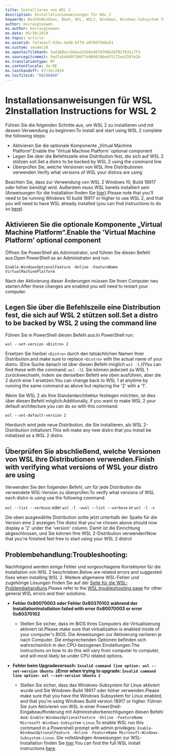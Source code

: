 ```yaml
---
title: Installieren von WSL 2
description: Installationsanweisungen für WSL 2
keywords: BashOnWindows, Bash, WSL, WSL2, Windows, Windows-Subsystem für Linux, Windows-Subsystem, Ubuntu, Debian, Suse, Windows 10, Installation, installieren
author: mscraigloewen
ms.author: mscraigloewen
ms.date: 05/30/2019
ms.topic: article
ms.assetid: 7afaeacf-435a-4e58-bff0-a9f0d75b8a51
ms.custom: seodec18
ms.openlocfilehash: 3ad180ecc9deaa1566e9870700b26f82f631c7f1
ms.sourcegitcommit: 9ad7a54668f39677e9660186e4f5172ea2597e2b
ms.translationtype: MT
ms.contentlocale: de-DE
ms.lasthandoff: 07/16/2019
ms.locfileid: "68246868"
---
```

# <a name="installation-instructions-for-wsl-2"></a><span data-ttu-id="06ae2-104">Installationsanweisungen für WSL 2</span><span class="sxs-lookup"><span data-stu-id="06ae2-104">Installation Instructions for WSL 2</span></span>

<span data-ttu-id="06ae2-105">Führen Sie die folgenden Schritte aus, um WSL 2 zu installieren und mit dessen Verwendung zu beginnen:</span><span class="sxs-lookup"><span data-stu-id="06ae2-105">To install and start using WSL 2 complete the following steps:</span></span>

- <span data-ttu-id="06ae2-106">Aktivieren Sie die optionale Komponente „Virtual Machine Platform“.</span><span class="sxs-lookup"><span data-stu-id="06ae2-106">Enable the 'Virtual Machine Platform' optional component</span></span>
- <span data-ttu-id="06ae2-107">Legen Sie über die Befehlszeile eine Distribution fest, die sich auf WSL 2 stützen soll.</span><span class="sxs-lookup"><span data-stu-id="06ae2-107">Set a distro to be backed by WSL 2 using the command line</span></span>
- <span data-ttu-id="06ae2-108">Überprüfen Sie, welche Versionen von WSL Ihre Distributionen verwenden.</span><span class="sxs-lookup"><span data-stu-id="06ae2-108">Verify what versions of WSL your distros are using</span></span>

<span data-ttu-id="06ae2-109">Beachten Sie, dass zur Verwendung von WSL 2 Windows 10, Build 18917 oder höher benötigt wird. Außerdem muss WSL bereits installiert sein (Anweisungen für die Installation finden Sie [hier](./install-win10.md)).</span><span class="sxs-lookup"><span data-stu-id="06ae2-109">Please note that you'll need to be running Windows 10 build 18917 or higher to use WSL 2, and that you will need to have WSL already installed (you can find instructions to do so [here](./install-win10.md)).</span></span> 

## <a name="enable-the-virtual-machine-platform-optional-component"></a><span data-ttu-id="06ae2-110">Aktivieren Sie die optionale Komponente „Virtual Machine Platform“.</span><span class="sxs-lookup"><span data-stu-id="06ae2-110">Enable the 'Virtual Machine Platform' optional component</span></span>

<span data-ttu-id="06ae2-111">Öffnen Sie PowerShell als Administrator, und führen Sie diesen Befehl aus:</span><span class="sxs-lookup"><span data-stu-id="06ae2-111">Open PowerShell as an Administrator and run:</span></span>

`Enable-WindowsOptionalFeature -Online -FeatureName VirtualMachinePlatform`

<span data-ttu-id="06ae2-112">Nach der Aktivierung dieser Änderungen müssen Sie Ihren Computer neu starten.</span><span class="sxs-lookup"><span data-stu-id="06ae2-112">After these changes are enabled you will need to restart your computer.</span></span>

## <a name="set-a-distro-to-be-backed-by-wsl-2-using-the-command-line"></a><span data-ttu-id="06ae2-113">Legen Sie über die Befehlszeile eine Distribution fest, die sich auf WSL 2 stützen soll.</span><span class="sxs-lookup"><span data-stu-id="06ae2-113">Set a distro to be backed by WSL 2 using the command line</span></span>

<span data-ttu-id="06ae2-114">Führen Sie in PowerShell diesen Befehl aus:</span><span class="sxs-lookup"><span data-stu-id="06ae2-114">In PowerShell run:</span></span>

`wsl --set-version <Distro> 2`

<span data-ttu-id="06ae2-115">Ersetzen Sie hierbei `<Distro>` durch den tatsächlichen Namen Ihrer Distribution.</span><span class="sxs-lookup"><span data-stu-id="06ae2-115">and make sure to replace `<Distro>` with the actual name of your distro.</span></span> <span data-ttu-id="06ae2-116">(Eine Suche danach ist über diesen Befehl möglich `wsl -l`.)</span><span class="sxs-lookup"><span data-stu-id="06ae2-116">(You can find these with the command: `wsl -l`).</span></span> <span data-ttu-id="06ae2-117">Sie können jederzeit zu WSL 1 zurückwechseln, indem sie denselben Befehl wie oben ausführen, aber die 2 durch eine 1 ersetzen.</span><span class="sxs-lookup"><span data-stu-id="06ae2-117">You can change back to WSL 1 at anytime by running the same command as above but replacing the '2' with a '1'.</span></span>

<span data-ttu-id="06ae2-118">Wenn Sie WSL 2 als Ihre Standardarchitektur festlegen möchten, ist dies über diesen Befehl möglich:</span><span class="sxs-lookup"><span data-stu-id="06ae2-118">Additionally, if you want to make WSL 2 your default architecture you can do so with this command:</span></span>

`wsl --set-default-version 2`

<span data-ttu-id="06ae2-119">Hierdurch wird jede neue Distribution, die Sie installieren, als WSL 2-Distribution initialisiert.</span><span class="sxs-lookup"><span data-stu-id="06ae2-119">This will make any new distro that you install be initialized as a WSL 2 distro.</span></span>

## <a name="finish-with-verifying-what-versions-of-wsl-your-distro-are-using"></a><span data-ttu-id="06ae2-120">Überprüfen Sie abschließend, welche Versionen von WSL Ihre Distributionen verwenden.</span><span class="sxs-lookup"><span data-stu-id="06ae2-120">Finish with verifying what versions of WSL your distro are using</span></span>

<span data-ttu-id="06ae2-121">Verwenden Sie den folgenden Befehl, um für jede Distribution die verwendete WSL-Version zu überprüfen:</span><span class="sxs-lookup"><span data-stu-id="06ae2-121">To verify what versions of WSL each distro is using use the following command:</span></span>

<span data-ttu-id="06ae2-122">`wsl --list --verbose` oder `wsl -l -v`</span><span class="sxs-lookup"><span data-stu-id="06ae2-122">`wsl --list --verbose` or `wsl -l -v`</span></span>

<span data-ttu-id="06ae2-123">Die oben ausgewählte Distribution sollte jetzt unterhalb der Spalte für die Version eine 2 anzeigen.</span><span class="sxs-lookup"><span data-stu-id="06ae2-123">The distro that you've chosen above should now display a '2' under the 'version' column.</span></span> <span data-ttu-id="06ae2-124">Damit ist die Einrichtung abgeschlossen, und Sie können Ihre WSL 2-Distribution verwenden!</span><span class="sxs-lookup"><span data-stu-id="06ae2-124">Now that you're finished feel free to start using your WSL 2 distro!</span></span> 

## <a name="troubleshooting"></a><span data-ttu-id="06ae2-125">Problembehandlung:</span><span class="sxs-lookup"><span data-stu-id="06ae2-125">Troubleshooting:</span></span> 

<span data-ttu-id="06ae2-126">Nachfolgend werden einige Fehler und vorgeschlagene Korrekturen für die Installation von WSL 2 beschrieben.</span><span class="sxs-lookup"><span data-stu-id="06ae2-126">Below are related errors and suggested fixes when installing WSL 2.</span></span> <span data-ttu-id="06ae2-127">Weitere allgemeine WSL-Fehler und zugehörige Lösungen finden Sie auf der [Seite für die WSL-Problembehandlung](troubleshooting.md).</span><span class="sxs-lookup"><span data-stu-id="06ae2-127">Please refer to the [WSL troubleshooting page](troubleshooting.md) for other general WSL errors and their solutions.</span></span>

* <span data-ttu-id="06ae2-128">**Fehler 0x80070003 oder Fehler 0x80370102 während der Installation**</span><span class="sxs-lookup"><span data-stu-id="06ae2-128">**Installation failed with error 0x80070003 or error 0x80370102**</span></span>
    * <span data-ttu-id="06ae2-129">Stellen Sie sicher, dass im BIOS Ihres Computers die Virtualisierung aktiviert ist.</span><span class="sxs-lookup"><span data-stu-id="06ae2-129">Please make sure that virtualization is enabled inside of your computer's BIOS.</span></span> <span data-ttu-id="06ae2-130">Die Anweisungen zur Aktivierung variieren je nach Computer. Die entsprechenden Optionen befinden sich wahrscheinlich in den CPU-bezogenen Einstellungen.</span><span class="sxs-lookup"><span data-stu-id="06ae2-130">The instructions on how to do this will vary from computer to computer, and will most likely be under CPU related options.</span></span>
   
* <span data-ttu-id="06ae2-131">**Fehler beim Upgradeversuch: `Invalid command line option: wsl --set-version Ubuntu 2`**</span><span class="sxs-lookup"><span data-stu-id="06ae2-131">**Error when trying to upgrade: `Invalid command line option: wsl --set-version Ubuntu 2`**</span></span>
    * <span data-ttu-id="06ae2-132">Stellen Sie sicher, dass das Windows-Subsystem für Linux aktiviert wurde und Sie Windows-Build 18917 oder höher verwenden.</span><span class="sxs-lookup"><span data-stu-id="06ae2-132">Please make sure that you have the Windows Subsystem for Linux enabled, and that you're using Windows Build version 18917 or higher.</span></span> <span data-ttu-id="06ae2-133">Führen Sie zum Aktivieren von WSL in einer PowerShell-Eingabeaufforderung mit Administratorberechtigungen diesen Befehl aus: `Enable-WindowsOptionalFeature -Online -FeatureName Microsoft-Windows-Subsystem-Linux`.</span><span class="sxs-lookup"><span data-stu-id="06ae2-133">To enable WSL run this command in a Powershell prompt with admin privileges: `Enable-WindowsOptionalFeature -Online -FeatureName Microsoft-Windows-Subsystem-Linux`.</span></span> <span data-ttu-id="06ae2-134">Die vollständigen Anweisungen zur WSL-Installation finden Sie [hier](./install-win10.md).</span><span class="sxs-lookup"><span data-stu-id="06ae2-134">You can find the full WSL install instructions [here](./install-win10.md).</span></span>